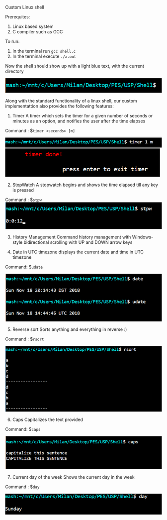Custom Linux shell 

Prerequites:
1. Linux based system 
2. C compiler such as GCC

To run:
1. In the terminal run `gcc shell.c`
2. In the terminal execute `./a.out`

Now the shell should show up with a light blue text, with the current directory 

![Shell Screenshot](Shell.PNG)

Along with the standard functionality of a linux shell, our custom implementattion also provides the following features:


1. Timer
A timer which sets the timer for a given number of seconds or minutes as an option, and notifies the user after the time elapses

Command : $`timer <seconds> [m]`

![Timer Screenshot](Timer.PNG)
![Timer Done Screenshot](TimerDone.PNG)


2. StopWatch
A stopwatch begins and shows the time elapsed till any key is pressed

Command : $`stpw`
![Stopwatch Screenshot](Stopwatch.PNG)


3. History Management
Command history management with Windows-style bidirectional scrolling with UP and DOWN arrow keys  


4. Date in UTC timezone
displays the current date and time in UTC timezone

Command: $`udate`

![Udate Screenshot](Udate.PNG)


5. Reverse sort
Sorts anything and everything in reverse :)

Command : $`rsort`

![Rsort Screenshot](Rsort.PNG)


6. Caps
Capitalizes the text provided

Command: $`caps`

![Caps Screenshot](Caps.PNG)


7. Current day of the week
Shows the current day in the week

Command : $`day`

![Day Screenshot](Day.PNG)











